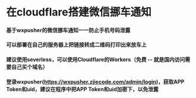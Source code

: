 # 在cloudflare搭建微信挪车通知

#### 基于**wxpusher**的微信挪车通知一一防止手机号码泄露

#### 可以部署在自己的服务器上把链接转成二维码打印出来放车上

#### 建议使用severless，可以使用Cloudflare的Workers（免费 -- 就是国内访问需要自己买个域名）

#### 登录wxpusher(https://wxpusher.zjiecode.com/admin/login)，获取APP Token和uid，建议在程序中把APP Token和uid加密下，以免泄露
